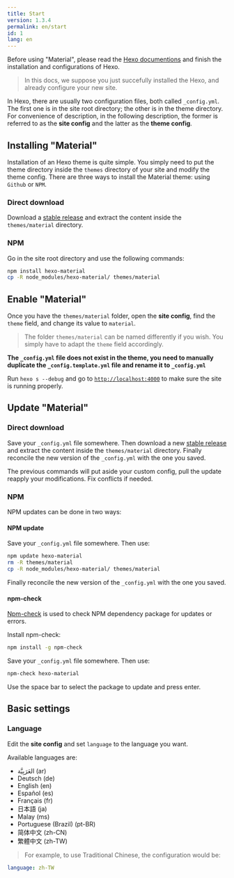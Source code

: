 ```yaml
---
title: Start
version: 1.3.4
permalink: en/start
id: 1
lang: en
---
```



Before using "Material", please read the [Hexo documentions](https://hexo.io/docs/index.html) and finish the installation and configurations of Hexo.

> In this docs, we suppose you just succefully installed the Hexo, and already configure your new site.

In Hexo, there are usually two configuration files, both called `_config.yml`. The first one is in the site root directory; the other is in the theme directory. 
For convenience of description, in the following description, the former is referred to as the **site config** and the latter as the **theme config**.

## Installing "Material"

Installation of an Hexo theme is quite simple. You simply need to put the theme directory inside the `themes` directory of your site and modify the theme config.
There are three ways to install the Material theme: using `Github` or `NPM`.

### Direct download

Download a [stable release](https://github.com/viosey/hexo-theme-material/releases) and extract the content inside the `themes/material` directory.

### NPM

Go in the site root directory and use the following commands:

```bash
npm install hexo-material
cp -R node_modules/hexo-material/ themes/material
```

## Enable "Material"

Once you have the `themes/material` folder, open the **site config**, find the `theme` field, and change its value to `material`.

> The folder `themes/material` can be named differently if you wish. You simply have to adapt the `theme` field accordingly.

**The `_config.yml` file does not exist in the theme, you need to manually duplicate the `_config.template.yml` file and rename it to `_config.yml`**

Run `hexo s --debug` and go to [`http://localhost:4000`](http://localhost:4000) to make sure the site is running properly.

## Update "Material"

### Direct download

Save your `_config.yml` file somewhere. Then download a new [stable release](https://github.com/viosey/hexo-theme-material/releases) and extract the content inside the `themes/material` directory. Finally reconcile the new version of the `_config.yml` with the one you saved.

The previous commands will put aside your custom config, pull the update reapply your modifications. Fix conflicts if needed.

### NPM

NPM updates can be done in two ways:

#### NPM update

Save your `_config.yml` file somewhere. Then use:

```bash
npm update hexo-material
rm -R themes/material
cp -R node_modules/hexo-material/ themes/material
```

Finally reconcile the new version of the `_config.yml` with the one you saved.

#### npm-check

[Npm-check](https://www.npmjs.com/package/npm-check) is used to check NPM dependency package for updates or errors.

Install npm-check:

```bash
npm install -g npm-check
```

Save your `_config.yml` file somewhere. Then use:

```bash
npm-check hexo-material
```

Use the space bar to select the package to update and press enter.

## Basic settings

### Language

Edit the **site config** and set `language` to the language you want.

Available languages ​​are:

- العَرَبِيَّة (ar)
- Deutsch (de)
- English (en)
- Español (es)
- Français (fr)
- 日本語 (ja)
- Malay (ms)
- Portuguese (Brazil) (pt-BR)
- 简体中文 (zh-CN)
- 繁體中文 (zh-TW)


> For example, to use Traditional Chinese, the configuration would be:
>
```yaml
language: zh-TW
```
